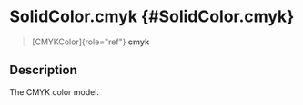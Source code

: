 SolidColor.cmyk {#SolidColor.cmyk}
===============

> [CMYKColor]{role="ref"} **cmyk**

Description
-----------

The CMYK color model.
